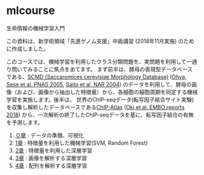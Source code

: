# mlcourse
生命情報の機械学習入門

この資料は、新学術領域「先進ゲノム支援」中級講習 (2018年11月実施) のために作成しました。

このコースでは、機械学習を利用したクラス分類問題を、実問題を利用して一通り問いてみることに焦点をあてます。
まず前半は、酵母の表現型データベースである、[SCMD (Saccaromices cerevisiae Morphology Database)](http://scmd.gi.k.u-tokyo.ac.jp/datamine/) ([Ohya, Sese et al. PNAS 2005](http://www.pnas.org/content/102/52/19015), [Saito et al. NAR 2004](https://academic.oup.com/nar/article/32/suppl_1/D319/2505341)) のデータを利用して、酵母の画像（および、画像から抽出した特徴量）から、各細胞の細胞周期を同定する機械学習を実施します。後半は、
世界のChIP-seqデータ(転写因子結合サイト実験)を収集し解析したデータベースである[ChIP-Atlas](https://chip-atlas.org/) ([Oki et al. EMBO reports 2018](http://embor.embopress.org/content/early/2018/11/07/embr.201846255)) 
から、一次解析の終了したChIP-seqデータを基に、転写因子結合の有無を予測します。

1. [０章](https://github.com/HumanomeLab/mlcourse/blob/master/0_data_prep_and_visualization.ipynb) : データの準備、可視化
2. [1章](https://github.com/HumanomeLab/mlcourse/blob/master/1_machine_learning_with_features.ipynb) : 特徴量を利用した機械学習(SVM, Random Forest)
3. [2章](https://github.com/HumanomeLab/mlcourse/blob/master/2_deep_learning_for_features.ipynb) : 特徴量を利用した深層学習
4. [3章](https://github.com/HumanomeLab/mlcourse/blob/master/3_deep_learning_for_images.ipynb) : 画像を解析する深層学習
5. [4章](https://github.com/HumanomeLab/mlcourse/blob/master/4_deep_learning_for_sequences.ipynb) : 配列を解析する深層学習
